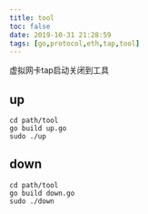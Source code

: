 ```yaml
---
title: tool
toc: false
date: 2019-10-31 21:28:59
tags: [go,protocol,eth,tap,tool]
---
```

虚拟网卡tap启动关闭到工具
## up
```
cd path/tool
go build up.go
sudo ./up
```

## down
```
cd path/tool
go build down.go
sudo ./down
```